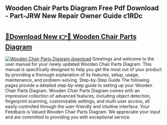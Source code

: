 ## Wooden Chair Parts Diagram Free Pdf Download - Part-JRW New Repair Owner Guide c1RDc

# <h2><a href="http://dftgwlm.blite.top/?on=Wooden+Chair+Parts+Diagram">🔗Download New 👉🔴 Wooden Chair Parts Diagram</a></h2>

[![Wooden Chair Parts Diagram download](https://i.imgur.com/lujVjoI.png)](http://dftgwlm.blite.top/?on=Wooden+Chair+Parts+Diagram)
Greetings and welcome to the user manual for your newly updated Wooden Chair Parts Diagram. This manual is specifically designed to help you get the most out of your product by providing a thorough explanation of its features, setup, usage, maintenance, and problem-solving. Step-by-Step Guide The following pages provide a detailed step-by-step guide to setting up your Wooden Chair Parts Diagram. Wooden Chair Parts Diagram comes with an impressive collection of advanced features, including object detection, fingerprint scanning, customizable settings, and multi-user access, all easily controlled through the user-friendly and intuitive interface. Your Feedback is Valued Wooden Chair Parts Diagram. We appreciate your input and are committed to providing you with exceptional service.
